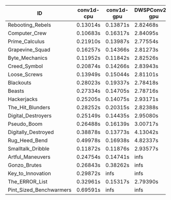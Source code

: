|ID|conv1d-cpu|conv1d-gpu|DWSPConv2D-gpu|gemm-gpu|avg|
|-|-|-|-|-|-|
|Rebooting_Rebels|0.13014s|0.13871s|2.82468s|1.65052s|1.18601s|
|Computer_Crew|0.10683s|0.16317s|2.84095s|1.66159s|1.19314s|
|Prime_Calculus|0.21910s|0.13987s|2.77554s|1.65903s|1.19838s|
|Grapevine_Squad|0.16257s|0.14366s|2.81273s|1.68547s|1.20111s|
|Byte_Mechanics|0.11952s|0.11842s|2.82526s|1.74421s|1.20185s|
|Creed_Symbol|0.20874s|0.14266s|2.83943s|1.69013s|1.22024s|
|Loose_Screws|0.13949s|0.15044s|2.81101s|1.79118s|1.22303s|
|Blackouts|0.28023s|0.19337s|2.78418s|1.65193s|1.22743s|
|Beasts|0.27334s|0.14705s|2.78716s|1.84870s|1.26406s|
|Hackerjacks|0.25205s|0.14075s|2.93171s|1.85427s|1.29469s|
|The_Hit_Blunders|0.28252s|0.20315s|2.82388s|1.91374s|1.30582s|
|Digital_Destroyers|0.25149s|0.14435s|2.95080s|1.91571s|1.31559s|
|Pseudo_Boom|0.26488s|0.16139s|3.00717s|1.87496s|1.32710s|
|Digitally_Destroyed|0.38878s|0.13773s|4.13042s|2.40902s|1.76649s|
|Rug_Heed_Bend|0.49978s|0.16938s|4.82337s|4.28133s|2.44347s|
|Smalltalk_Dribble|0.11872s|0.11876s|2.93577s|infs|infs|
|Artful_Maneuvers|0.24754s|0.14741s|infs|1.65408s|infs|
|Gonzo_Brutes|0.26843s|0.38262s|infs|4.36057s|infs|
|Key_to_Innovation|0.29872s|infs|infs|2.56087s|infs|
|The_ERROR_List|0.32961s|0.15317s|2.79390s|infs|infs|
|Pint_Sized_Benchwarmers|0.69591s|infs|infs|4.35626s|infs|
